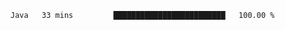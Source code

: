 <!--START_SECTION:waka-->

```txt
Java   33 mins         █████████████████████████   100.00 %
```

<!--END_SECTION:waka-->
